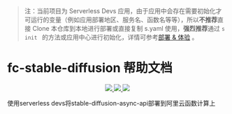 
> 注：当前项目为 Serverless Devs 应用，由于应用中会存在需要初始化才可运行的变量（例如应用部署地区、服务名、函数名等等），所以**不推荐**直接 Clone 本仓库到本地进行部署或直接复制 s.yaml 使用，**强烈推荐**通过 `s init ` 的方法或应用中心进行初始化，详情可参考[部署 & 体验](#部署--体验) 。

# fc-stable-diffusion 帮助文档
<p align="center" class="flex justify-center">
    <a href="https://www.serverless-devs.com" class="ml-1">
    <img src="http://editor.devsapp.cn/icon?package=fc-stable-diffusion&type=packageType">
  </a>
  <a href="http://www.devsapp.cn/details.html?name=fc-stable-diffusion" class="ml-1">
    <img src="http://editor.devsapp.cn/icon?package=fc-stable-diffusion&type=packageVersion">
  </a>
  <a href="http://www.devsapp.cn/details.html?name=fc-stable-diffusion" class="ml-1">
    <img src="http://editor.devsapp.cn/icon?package=fc-stable-diffusion&type=packageDownload">
  </a>
</p>

<description>

使用serverless devs将stable-diffusion-async-api部署到阿里云函数计算上

</description>

